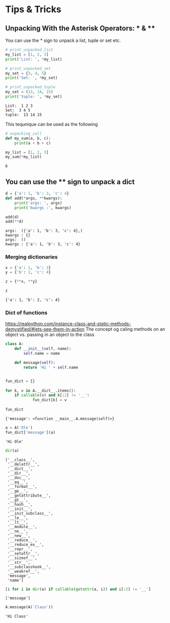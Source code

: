 # Tips & Tricks

## Unpacking With the Asterisk Operators: * & **

You can use the * sign to unpack a list, tuple or set etc.


```python
# print_unpacked_list
my_list = [1, 2, 3]
print('List: ', *my_list)

# print_unpacked_set
my_set = {3, 4, 5}
print('Set: ', *my_set)

# print_unpacked_tuple
my_set = (13, 14, 15)
print('tuple: ', *my_set)
```

    List:  1 2 3
    Set:  3 4 5
    tuple:  13 14 15


This tequnique can be used as the following


```python
# unpacking_call
def my_sum(a, b, c):
    print(a + b + c)

my_list = [1, 2, 3]
my_sum(*my_list)
```

    6


## You can use the ** sign to unpack a dict


```python
d = {'a': 1, 'b': 3, 'c': 4}
def add(*args, **kwargs):
    print('args: ', args)
    print('kwargs :', kwargs)

add(d)
add(**d)
```

    args:  ({'a': 1, 'b': 3, 'c': 4},)
    kwargs : {}
    args:  ()
    kwargs : {'a': 1, 'b': 3, 'c': 4}


### Merging dictionaries


```python
x = {'a': 1, 'b': 3}
y = {'b': 2, 'c': 4}

z = {**x, **y}

z
```




    {'a': 1, 'b': 2, 'c': 4}



### Dict of functions
https://realpython.com/instance-class-and-static-methods-demystified/#lets-see-them-in-action
The concept og caling methods on an object vs. passing in an object to the class


```python
class A:
    def __init__(self, name):
        self.name = name

    def message(self):
        return 'Hi ' + self.name


fun_dict = {}
    
for k, v in A.__dict__.items():
    if callable(v) and k[:2] != '__':
            fun_dict[k] = v
            
fun_dict
```




    {'message': <function __main__.A.message(self)>}




```python
a = A('Ole')            
fun_dict['message'](a)
```




    'Hi Ole'




```python
dir(a)
```




    ['__class__',
     '__delattr__',
     '__dict__',
     '__dir__',
     '__doc__',
     '__eq__',
     '__format__',
     '__ge__',
     '__getattribute__',
     '__gt__',
     '__hash__',
     '__init__',
     '__init_subclass__',
     '__le__',
     '__lt__',
     '__module__',
     '__ne__',
     '__new__',
     '__reduce__',
     '__reduce_ex__',
     '__repr__',
     '__setattr__',
     '__sizeof__',
     '__str__',
     '__subclasshook__',
     '__weakref__',
     'message',
     'name']




```python
[i for i in dir(a) if callable(getattr(a, i)) and i[:2] != '__']
```




    ['message']




```python
A.message(A('Claus'))
```




    'Hi Claus'


